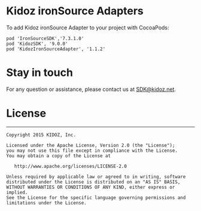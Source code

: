 # Kidoz ironSource Adapters

To add Kidoz ironSource Adapter to your project with CocoaPods:
```
pod 'IronSourceSDK','7.3.1.0'
pod 'KidozSDK', '9.0.0'
pod 'KidozIronSourceAdapter', '1.1.2'
```

# Stay in touch 
For any question or assistance, please contact us at SDK@kidoz.net.
</br>

# License
--------

    Copyright 2015 KIDOZ, Inc.

    Licensed under the Apache License, Version 2.0 (the "License");
    you may not use this file except in compliance with the License.
    You may obtain a copy of the License at

       http://www.apache.org/licenses/LICENSE-2.0

    Unless required by applicable law or agreed to in writing, software
    distributed under the License is distributed on an "AS IS" BASIS,
    WITHOUT WARRANTIES OR CONDITIONS OF ANY KIND, either express or implied.
    See the License for the specific language governing permissions and
    limitations under the License.

